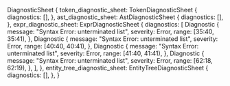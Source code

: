 DiagnosticSheet {
    token_diagnostic_sheet: TokenDiagnosticSheet {
        diagnostics: [],
    },
    ast_diagnostic_sheet: AstDiagnosticSheet {
        diagnostics: [],
    },
    expr_diagnostic_sheet: ExprDiagnosticSheet {
        diagnostics: [
            Diagnostic {
                message: "Syntax Error: unterminated list",
                severity: Error,
                range: [35:40, 35:41),
            },
            Diagnostic {
                message: "Syntax Error: unterminated list",
                severity: Error,
                range: [40:40, 40:41),
            },
            Diagnostic {
                message: "Syntax Error: unterminated list",
                severity: Error,
                range: [41:40, 41:41),
            },
            Diagnostic {
                message: "Syntax Error: unterminated list",
                severity: Error,
                range: [62:18, 62:19),
            },
        ],
    },
    entity_tree_diagnostic_sheet: EntityTreeDiagnosticSheet {
        diagnostics: [],
    },
}